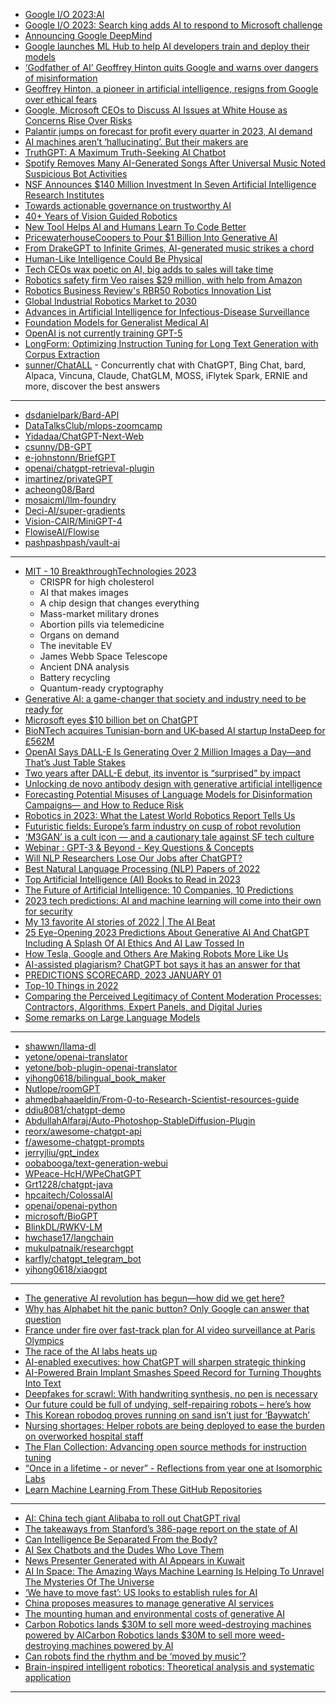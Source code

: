 

- [Google I/O 2023:AI](https://io.google/2023/program/?q=ai)
- [Google I/O 2023: Search king adds AI to respond to Microsoft challenge](https://www.reuters.com/technology/google-expected-unveil-its-answer-microsofts-ai-search-challenge-2023-05-10/)
- [Announcing Google DeepMind](https://www.deepmind.com/blog/announcing-google-deepmind)
- [Google launches ML Hub to help AI developers train and deploy their models](https://techcrunch.com/2023/05/10/google-launches-ml-hub-to-help-ai-developers-train-and-deploy-their-models/)
- [‘Godfather of AI’ Geoffrey Hinton quits Google and warns over dangers of misinformation](https://www.theguardian.com/technology/2023/may/02/geoffrey-hinton-godfather-of-ai-quits-google-warns-dangers-of-machine-learning)
- [Geoffrey Hinton, a pioneer in artificial intelligence, resigns from Google over ethical fears](https://venturebeat.com/ai/geoffrey-hinton-a-pioneer-in-artificial-intelligence-resigns-from-google-over-ethical-fears/)
- [Google, Microsoft CEOs to Discuss AI Issues at White House as Concerns Rise Over Risks](https://www.gadgets360.com/internet/news/google-microsoft-openai-anthropic-ceo-called-to-white-house-discuss-ai-issues-4000190)
- [Palantir jumps on forecast for profit every quarter in 2023, AI demand](https://www.reuters.com/business/palantir-expects-turn-profit-every-quarter-2023-after-upbeat-q1-2023-05-08/)
- [AI machines aren’t ‘hallucinating’. But their makers are](https://www.theguardian.com/commentisfree/2023/may/08/ai-machines-hallucinating-naomi-klein)
- [TruthGPT: A Maximum Truth-Seeking AI Chatbot](https://www.techopedia.com/truthgpt-a-maximum-truth-seeking-ai-chatbot)
- [Spotify Removes Many AI-Generated Songs After Universal Music Noted Suspicious Bot Activities](https://in.mashable.com/apps-and-software/52383/spotify-removes-thousands-of-ai-generated-songs)
- [NSF Announces $140 Million Investment In Seven Artificial Intelligence Research Institutes](https://www.forbes.com/sites/michaeltnietzel/2023/05/04/nsf-announces-140-million-investment-in-seven-artificial-intelligence-research-institutes/)
- [Towards actionable governance on trustworthy AI](https://www.weforum.org/agenda/2023/05/towards-a-strong-trust-based-ai-governance-model/)
- [40+ Years of Vision Guided Robotics](https://www.qualitymag.com/articles/97372-40-years-of-vision-guided-robotics)
- [New Tool Helps AI and Humans Learn To Code Better](https://hai.stanford.edu/news/new-tool-helps-ai-and-humans-learn-code-better)
- [PricewaterhouseCoopers to Pour $1 Billion Into Generative AI](https://www.wsj.com/articles/pricewaterhousecoopers-to-pour-1-billion-into-generative-ai-cac2cedd)
- [From DrakeGPT to Infinite Grimes, AI-generated music strikes a chord](https://techcrunch.com/2023/04/26/grimes-ai-generated-drake-music-legal-issues/)
- [Human-Like Intelligence Could Be Physical](https://cur.at/ezDNLVS?m=web)
- [Tech CEOs wax poetic on AI, big adds to sales will take time](https://sg.news.yahoo.com/tech-ceos-wax-poetic-ai-020741706.html)
- [Robotics safety firm Veo raises $29 million, with help from Amazon](https://techcrunch.com/2023/04/25/robotics-safety-firm-veo-raises-29-million-with-help-from-amazon/)
- [Robotics Business Review's RBR50 Robotics Innovation List](https://finance.yahoo.com/news/ottonomys-ottobots-recognized-leading-innovator-165900455.html)
- [Global Industrial Robotics Market to 2030](https://finance.yahoo.com/news/global-industrial-robotics-market-2030-175800650.html)
- [Advances in Artificial Intelligence for Infectious-Disease Surveillance](https://www.nejm.org/doi/full/10.1056/NEJMra2119215)
- [Foundation Models for Generalist Medical AI](https://www.nature.com/articles/s41586-023-05881-4)
- [OpenAI is not currently training GPT-5](https://www.artificialintelligence-news.com/2023/04/17/openai-is-not-currently-training-gpt-5/)
- [LongForm: Optimizing Instruction Tuning for Long Text Generation with Corpus Extraction](https://arxiv.org/pdf/2304.08460.pdf)
- [sunner/ChatALL](https://github.com/sunner/ChatALL) - Concurrently chat with ChatGPT, Bing Chat, bard, Alpaca, Vincuna, Claude, ChatGLM, MOSS, iFlytek Spark, ERNIE and more, discover the best answers

-----------
- [dsdanielpark/Bard-API](https://github.com/dsdanielpark/Bard-API)
- [DataTalksClub/mlops-zoomcamp](https://github.com/DataTalksClub/mlops-zoomcamp)
- [Yidadaa/ChatGPT-Next-Web](https://github.com/Yidadaa/ChatGPT-Next-Web)
- [csunny/DB-GPT](https://github.com/csunny/DB-GPT)
- [e-johnstonn/BriefGPT](https://github.com/e-johnstonn/BriefGPT)
- [openai/chatgpt-retrieval-plugin](https://github.com/openai/chatgpt-retrieval-plugin)
- [imartinez/privateGPT](https://github.com/imartinez/privateGPT)
- [acheong08/Bard](https://github.com/acheong08/Bard)
- [mosaicml/llm-foundry](https://github.com/mosaicml/llm-foundry)
- [Deci-AI/super-gradients](https://github.com/Deci-AI/super-gradients)
- [Vision-CAIR/MiniGPT-4](https://github.com/Vision-CAIR/MiniGPT-4)
- [FlowiseAI/Flowise](https://github.com/FlowiseAI/Flowise)
- [pashpashpash/vault-ai](https://github.com/pashpashpash/vault-ai)

----------------

- [MIT - 10 BreakthroughTechnologies 2023](https://www.technologyreview.com/2023/01/09/1066394/10-breakthrough-technologies-2023/)
  - CRISPR for high cholesterol
  - AI that makes images
  - A chip design that changes everything
  - Mass-market military drones
  - Abortion pills via telemedicine
  - Organs on demand
  - The inevitable EV
  - James Webb Space Telescope
  - Ancient DNA analysis
  - Battery recycling
  - Quantum-ready cryptography
- [Generative AI: a game-changer that society and industry need to be ready for](https://www.weforum.org/agenda/2023/01/davos23-generative-ai-a-game-changer-industries-and-society-code-developers/)
- [Microsoft eyes $10 billion bet on ChatGPT](https://www.semafor.com/article/01/09/2023/microsoft-eyes-10-billion-bet-on-chatgpt)
- [BioNTech acquires Tunisian-born and UK-based AI startup InstaDeep for £562M](https://techcrunch.com/2023/01/10/biontech-acquires-tunisian-born-and-u-k-based-ai-startup-instadeep-for-562m/)
- [OpenAI Says DALL-E Is Generating Over 2 Million Images a Day—and That’s Just Table Stakes](https://singularityhub.com/2022/10/03/openai-says-dall-e-is-generating-over-2-million-images-a-day-and-thats-just-table-stakes/)
- [Two years after DALL-E debut, its inventor is “surprised” by impact](https://venturebeat.com/ai/two-years-after-dall-e-debut-its-inventor-is-surprised-by-impact/)
- [Unlocking de novo antibody design with generative artificial intelligence](https://www.biorxiv.org/content/10.1101/2023.01.08.523187v1)
- [Forecasting Potential Misuses of Language Models for Disinformation Campaigns— and How to Reduce Risk](https://openai.com/blog/forecasting-misuse/)
- [Robotics in 2023: What the Latest World Robotics Report Tells Us](https://blog.robotiq.com/robotics-in-2023-what-the-latest-world-robotics-report-tells-us)
- [Futuristic fields: Europe’s farm industry on cusp of robot revolution](https://robohub.org/futuristic-fields-europes-farm-industry-on-cusp-of-robot-revolution/)
- [‘M3GAN’ is a cult icon — and a cautionary tale against SF tech culture](https://www.sfgate.com/streaming/article/sf-tech-inspires-m3gan-movie-17670198.php)
- [Webinar : GPT-3 & Beyond - Key Questions & Concepts](https://learn.stanford.edu/WBN-AI-GPT3-and-beyond-registration-2023-01-18.html)
- [Will NLP Researchers Lose Our Jobs after ChatGPT?](https://www.reddit.com/r/MachineLearning/comments/1060gfk/d_will_nlp_researchers_lose_our_jobs_after_chatgpt/)
- [Best Natural Language Processing (NLP) Papers of 2022](https://txt.cohere.ai/best-nlp-research-papers-2022/)
- [Top Artificial Intelligence (AI) Books to Read in 2023](https://www.marktechpost.com/2023/01/02/top-artificial-intelligence-ai-books-to-read-in-2022-2023/)
- [The Future of Artificial Intelligence: 10 Companies, 10 Predictions](https://finance.yahoo.com/news/future-artificial-intelligence-10-companies-143034800.html)
- [2023 tech predictions: AI and machine learning will come into their own for security](https://www.scmagazine.com/feature/emerging-technology/2023-tech-predictions-ai-and-machine-learning-wicome-into-their-own-for-security)
- [My 13 favorite AI stories of 2022 | The AI Beat](https://venturebeat.com/ai/my-13-favorite-ai-stories-in-2022-the-ai-beat/)
- [25 Eye-Opening 2023 Predictions About Generative AI And ChatGPT Including A Splash Of AI Ethics And AI Law Tossed In](https://www.forbes.com/sites/lanceeliot/2022/12/29/twenty-five-eye-opening-2023-predictions-about-generative-ai-and-chatgpt-including-a-splash-of-ai-ethics-and-ai-law-tossed-in/)
- [How Tesla, Google and Others Are Making Robots More Like Us](https://www.cnet.com/science/how-tesla-google-and-other-tech-companies-are-making-robots-more-like-us/)
- [AI-assisted plagiarism? ChatGPT bot says it has an answer for that](https://www.theguardian.com/technology/2022/dec/31/ai-assisted-plagiarism-chatgpt-bot-says-it-has-an-answer-for-that)
- [PREDICTIONS SCORECARD, 2023 JANUARY 01](https://rodneybrooks.com/predictions-scorecard-2023-january-01/)
- [Top-10 Things in 2022](https://anima-ai.org/2022/12/31/top-10-things-in-2022/)
- [Comparing the Perceived Legitimacy of Content
Moderation Processes: Contractors, Algorithms, Expert
Panels, and Digital Juries](https://hci.stanford.edu/publications/2022/ComparingPerceivedLegitimacy.pdf)
- [Some remarks on Large Language Models](https://gist.github.com/yoavg/59d174608e92e845c8994ac2e234c8a9)

----------------

- [shawwn/llama-dl](https://github.com/shawwn/llama-dl)
- [yetone/openai-translator](https://github.com/yetone/openai-translator)
- [yetone/bob-plugin-openai-translator](https://github.com/yetone/bob-plugin-openai-translator)
- [yihong0618/bilingual_book_maker](https://github.com/yihong0618/bilingual_book_maker)
- [Nutlope/roomGPT](https://github.com/Nutlope/roomGPT)
- [ahmedbahaaeldin/From-0-to-Research-Scientist-resources-guide](https://github.com/ahmedbahaaeldin/From-0-to-Research-Scientist-resources-guide)
- [ddiu8081/chatgpt-demo](https://github.com/ddiu8081/chatgpt-demo)
- [AbdullahAlfaraj/Auto-Photoshop-StableDiffusion-Plugin](https://github.com/AbdullahAlfaraj/Auto-Photoshop-StableDiffusion-Plugin)
- [reorx/awesome-chatgpt-api](https://github.com/reorx/awesome-chatgpt-api)
- [f/awesome-chatgpt-prompts](https://github.com/f/awesome-chatgpt-prompts)
- [jerryjliu/gpt_index](https://github.com/jerryjliu/gpt_index)
- [oobabooga/text-generation-webui](https://github.com/oobabooga/text-generation-webui)
- [WPeace-HcH/WPeChatGPT](https://github.com/WPeace-HcH/WPeChatGPT)
- [Grt1228/chatgpt-java](https://github.com/Grt1228/chatgpt-java)
- [hpcaitech/ColossalAI](https://github.com/hpcaitech/ColossalAI)
- [openai/openai-python](https://github.com/openai/openai-python)
- [microsoft/BioGPT](https://github.com/microsoft/BioGPT)
- [BlinkDL/RWKV-LM](https://github.com/BlinkDL/RWKV-LM)
- [hwchase17/langchain](https://github.com/hwchase17/langchain)
- [mukulpatnaik/researchgpt](https://github.com/mukulpatnaik/researchgpt)
- [karfly/chatgpt_telegram_bot](https://github.com/karfly/chatgpt_telegram_bot)
- [yihong0618/xiaogpt](https://github.com/yihong0618/xiaogpt)


----------

- [The generative AI revolution has begun—how did we get here?](https://arstechnica.com/gadgets/2023/01/the-generative-ai-revolution-has-begun-how-did-we-get-here/)
- [Why has Alphabet hit the panic button? Only Google can answer that question](https://www.theguardian.com/commentisfree/2023/jan/28/why-has-alphabet-hit-the-panic-button-only-google-can-answer-that-question)
- [France under fire over fast-track plan for AI video surveillance at Paris Olympics](https://www.theguardian.com/world/2023/jan/31/france-paris-olympics-ai-video-surveillance-law)
- [The race of the AI labs heats up](https://www.economist.com/business/2023/01/30/the-race-of-the-ai-labs-heats-up)
- [AI-enabled executives: how ChatGPT will sharpen strategic thinking](https://www.imd.org/ibyimd/innovation/ai-enabled-executives-how-chatgpt-will-sharpen-strategic-thinking/)
- [AI-Powered Brain Implant Smashes Speed Record for Turning Thoughts Into Text](https://singularityhub.com/2023/01/31/ai-powered-brain-implant-smashes-speed-record-for-turning-thoughts-into-text/)
- [Deepfakes for scrawl: With handwriting synthesis, no pen is necessary](https://arstechnica.com/information-technology/2023/01/computer-generated-handwriting-demo-offers-deepfakes-for-scrawl/)
- [Our future could be full of undying, self-repairing robots – here’s how](https://robohub.org/our-future-could-be-full-of-undying-self-repairing-robots-heres-how/)
- [This Korean robodog proves running on sand isn’t just for ‘Baywatch’](https://www.popsci.com/technology/dog-robot-multiterrain/)
- [Nursing shortages: Helper robots are being deployed to ease the burden on overworked hospital staff](https://www.euronews.com/next/2023/02/01/nursing-shortages-helper-robots-are-being-deployed-to-ease-the-burden-on-overworked-hospit)
- [The Flan Collection: Advancing open source methods for instruction tuning](https://ai.googleblog.com/2023/02/the-flan-collection-advancing-open.html)
- [“Once in a lifetime - or never” - Reflections from year one at Isomorphic Labs](https://www.isomorphiclabs.com/articles/once-in-a-lifetime-or-never-reflections-from-year-one-at-isomorphic-labs)
- [Learn Machine Learning From These GitHub Repositories](https://www.kdnuggets.com/2023/01/learn-machine-learning-github-repositories.html)

-------------------------
- [AI: China tech giant Alibaba to roll out ChatGPT rival](https://cur.at/uzBC0zN?m=web)
- [The takeaways from Stanford’s 386-page report on the state of AI](https://cur.at/XY5dgw8?m=web)
- [Can Intelligence Be Separated From the Body?](https://cur.at/Aieww3t?m=web)
- [AI Sex Chatbots and the Dudes Who Love Them](https://cur.at/KacwxsZ?m=web)
- [News Presenter Generated with AI Appears in Kuwait](https://cur.at/K2T2HW8?m=web)
- [AI In Space: The Amazing Ways Machine Learning Is Helping To Unravel The Mysteries Of The Universe](https://cur.at/DocwqIP?m=web)
- [‘We have to move fast’: US looks to establish rules for AI](https://cur.at/C9PLus7?m=web)
- [China proposes measures to manage generative AI services](https://cur.at/1cXAD1l?m=web)
- [The mounting human and environmental costs of generative AI](https://cur.at/WmKWD5z?m=web)
- [Carbon Robotics lands $30M to sell more weed-destroying machines powered by AICarbon Robotics lands $30M to sell more weed-destroying machines powered by AI](https://cur.at/5VkJLOf?m=web)
- [Can robots find the rhythm and be ‘moved by music’?](https://cur.at/deVgkzQ?m=web)
- [Brain-inspired intelligent robotics: Theoretical analysis and systematic application](https://cur.at/h0hqW0V?m=web)





-----------------------
